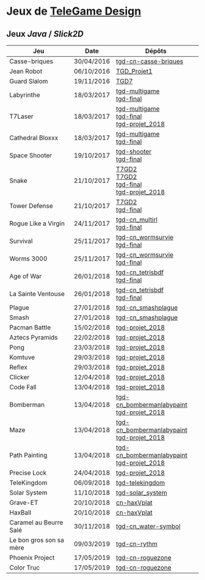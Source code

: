 # Jeux de [TeleGame Design](https://telegd.github.io)

## Jeux *Java* / *Slick2D*

| Jeu | Date | Dépôts |
| - | - | - |
| Casse-briques | 30/04/2016 | [tgd-cn-casse-briques][casse-briques-0] |
| Jean Robot | 06/10/2016 | [TGD_Projet1][jean-robot-0] |
| Guard Slalom | 19/11/2016 | [TGD7][guard-slalom-0] |
| Labyrinthe | 18/03/2017 | [tgd-multigame][labyrinthe-0]<br/>[tgd-final][labyrinthe-1] |
| T7Laser | 18/03/2017 | [tgd-multigame][t7-laser-0]<br/>[tgd-final][t7-laser-1]<br/>[tgd-projet_2018][t7-laser-2] |
| Cathedral Bloxxx | 18/03/2017 | [tgd-multigame][cathedral-bloxxx-0]<br/>[tgd-final][cathedral-bloxxx-1] |
| Space Shooter | 19/10/2017 | [tgd-shooter][space-shooter-0]<br/>[tgd-final][space-shooter-1] |
| Snake | 21/10/2017 | [T7GD2][snake-0]<br/>[T7GD2][snake-1]<br/>[tgd-final][snake-2]<br/>[tgd-projet_2018][snake-3] |
| Tower Defense | 21/10/2017 | [T7GD2][tower-defense-0]<br/>[tgd-final][tower-defense-1] |
| Rogue Like a Virgin | 24/11/2017 | [tgd-cn_multirl][rogue-like-a-virgin-0]<br/>[tgd-final][rogue-like-a-virgin-1] |
| Survival | 25/11/2017 | [tgd-cn_wormsurvie][survival-0]<br/>[tgd-final][survival-1] |
| Worms 3000 | 25/11/2017 | [tgd-cn_wormsurvie][worms3000-0]<br/>[tgd-final][worms3000-1] |
| Age of War | 26/01/2018 | [tgd-cn_tetrisbdf][age-of-war-0]<br/>[tgd-final][age-of-war-1] |
| La Sainte Ventouse | 26/01/2018 | [tgd-cn_tetrisbdf][la-sainte-ventouse-0]<br/>[tgd-final][la-sainte-ventouse-1] |
| Plague | 27/01/2018 | [tgd-cn_smashplague][plague-0] |
| Smash | 27/01/2018 | [tgd-cn_smashplague][smash-0] |
| Pacman Battle | 15/02/2018 | [tgd-projet_2018][pacman-battle-0] |
| Aztecs Pyramids | 22/02/2018 | [tgd-projet_2018][aztecs-pyramids-0] |
| Pong | 23/03/2018 | [tgd-projet_2018][pong-0] |
| Komtuve | 29/03/2018 | [tgd-projet_2018][komtuve-0] |
| Reflex | 29/03/2018 | [tgd-projet_2018][reflex-0] |
| Clicker | 12/04/2018 | [tgd-projet_2018][clicker-0] |
| Code Fall | 13/04/2018 | [tgd-projet_2018][code-fall-0] |
| Bomberman | 13/04/2018 | [tgd-cn_bombermanlabypaint][bomberman-0]<br/>[tgd-projet_2018][bomberman-1] |
| Maze | 13/04/2018 | [tgd-cn_bombermanlabypaint][maze-0]<br/>[tgd-projet_2018][maze-1] |
| Path Painting | 13/04/2018 | [tgd-cn_bombermanlabypaint][path-painting-0]<br/>[tgd-projet_2018][path-painting-1] |
| Precise Lock | 24/04/2018 | [tgd-projet_2018][precise-lock-0] |
| TeleKingdom | 06/09/2018 | [tgd-telekingdom][telekingdom-0] |
| Solar System | 11/10/2018 | [tgd-solar_system][grave-et-0] |
| Grave-ET | 20/10/2018 | [cn-haxVplat][grave-et-0] |
| HaxBall | 20/10/2018 | [cn-haxVplat][hax-ball-0] |
| Caramel au Beurre Salé | 30/11/2018 | [tgd-cn_water-symbol][caramel-au-beurre-sale-0] |
| Le bon gros son sa mère | 09/03/2019 | [tgd-cn-rythm][le-bon-gros-son-sa-mere-0] |
| Phoenix Project | 17/05/2019 | [tgd-cn-roguezone][phoenix-project-0] |
| Color Truc | 17/05/2019 | [tgd-cn-roguezone][color-truc-0] |

[casse-briques-0]: https://github.com/TeleGD/tgd-cn-casse-briques/tree/master/src/fr
[jean-robot-0]: https://github.com/TeleGD/TGD_Projet1/tree/master/src/fr
[guard-slalom-0]: https://github.com/TeleGD/TGD7/tree/master/src/fr
[labyrinthe-0]: https://github.com/TeleGD/tgd-multigame/tree/master/src/game1
[labyrinthe-1]: https://github.com/TeleGD/tgd-final/tree/master/src/games/Labyrinthe
[t7-laser-0]: https://github.com/TeleGD/tgd-multigame/tree/master/src/game2/world
[t7-laser-1]: https://github.com/TeleGD/tgd-final/tree/master/src/games/T7Laser
[t7-laser-2]: https://github.com/TeleGD/tgd-projet_2018/tree/master/src/games/t7Laser
[cathedral-bloxxx-0]: https://github.com/TeleGD/tgd-multigame/tree/master/src/game3/world
[cathedral-bloxxx-1]: https://github.com/TeleGD/tgd-final/tree/master/src/games/CathedralBloxxx
[space-shooter-0]: https://github.com/TeleGD/tgd-shooter/tree/master/src
[space-shooter-1]: https://github.com/TeleGD/tgd-final/tree/master/src/games/SpaceShooter
[snake-0]: https://github.com/TeleGD/T7GD2/tree/master/src/snake
[snake-1]: https://github.com/TeleGD/T7GD2/tree/master/src/snake2/snake
[snake-2]: https://github.com/TeleGD/tgd-final/tree/master/src/games/Snake
[snake-3]: https://github.com/TeleGD/tgd-projet_2018/tree/master/src/games/snake
[tower-defense-0]: https://github.com/TeleGD/T7GD2/tree/master/src/towerDefense
[tower-defense-1]: https://github.com/TeleGD/tgd-final/tree/master/src/games/TowerDefense
[rogue-like-a-virgin-0]: https://github.com/TeleGD/tgd-cn_multirl/tree/master/src
[rogue-like-a-virgin-1]: https://github.com/TeleGD/tgd-final/tree/master/src/games/RogueLikeAVirgin
[survival-0]: https://github.com/TeleGD/tgd-cn_wormsurvie/tree/master/src/survival
[survival-1]: https://github.com/TeleGD/tgd-final/tree/master/src/games/Survival
[worms3000-0]: https://github.com/TeleGD/tgd-cn_wormsurvie/tree/master/src/worms
[worms3000-1]: https://github.com/TeleGD/tgd-final/tree/master/src/games/Worms3000
[age-of-war-0]: https://github.com/TeleGD/tgd-cn_tetrisbdf/tree/master/src/aow
[age-of-war-1]: https://github.com/TeleGD/tgd-final/tree/master/src/games/AgeOfWar
[la-sainte-ventouse-0]: https://github.com/TeleGD/tgd-cn_tetrisbdf/tree/master/src/game2
[la-sainte-ventouse-1]: https://github.com/TeleGD/tgd-final/tree/master/src/games/LaSainteVentouse
[plague-0]: https://github.com/TeleGD/tgd-cn_smashplague/tree/master/src/plague
[smash-0]: https://github.com/TeleGD/tgd-cn_smashplague/tree/master/src/smash
[pacman-battle-0]: https://github.com/TeleGD/tgd-projet_2018/tree/master/src/games/battle
[aztecs-pyramids-0]: https://github.com/TeleGD/tgd-projet_2018/tree/master/src/games/aztecPyramids
[pong-0]: https://github.com/TeleGD/tgd-projet_2018/tree/master/src/games/pong
[komtuve-0]: https://github.com/TeleGD/tgd-projet_2018/tree/master/src/games/komtuve
[reflex-0]: https://github.com/TeleGD/tgd-projet_2018/tree/master/src/games/reflex
[clicker-0]: https://github.com/TeleGD/tgd-projet_2018/tree/master/src/games/clicker
[code-fall-0]: https://github.com/TeleGD/tgd-projet_2018/tree/master/src/games/codeFall
[bomberman-0]: https://github.com/TeleGD/tgd-cn_bombermanlabypaint/tree/master/src/games/bomberman
[bomberman-1]: https://github.com/TeleGD/tgd-projet_2018/tree/master/src/games/bomberman
[maze-0]: https://github.com/TeleGD/tgd-cn_bombermanlabypaint/tree/master/src/games/labyrinthe
[maze-1]: https://github.com/TeleGD/tgd-projet_2018/tree/master/src/games/maze
[path-painting-0]: https://github.com/TeleGD/tgd-cn_bombermanlabypaint/tree/master/src/games/paint
[path-painting-1]: https://github.com/TeleGD/tgd-projet_2018/tree/master/src/games/pathPainting
[precise-lock-0]: https://github.com/TeleGD/tgd-projet_2018/tree/master/src/games/preciseLock
[telekingdom-0]: https://github.com/TeleGD/tgd-telekingdom/tree/master/src/telekingdom
[solar-system-0]: https://github.com/TeleGD/tgd-solar_system/tree/master/src/solar_system
[grave-et-0]: https://github.com/TeleGD/cn-haxVplat/tree/master/src/verticalPlateformer
[hax-ball-0]: https://github.com/TeleGD/cn-haxVplat/tree/master/src/haxBall
[caramel-au-beurre-sale-0]: https://github.com/TeleGD/tgd-cn_water-symbol/tree/master/src/waterSymbol
[le-bon-gros-son-sa-mere-0]: https://github.com/TeleGD/tgd-cn-rythm/tree/master/src/rythm
[phoenix-project-0]: https://github.com/TeleGD/tgd-cn-roguezone/tree/master/src/games/phoenix
[color-truc-0]: https://github.com/TeleGD/tgd-cn-roguezone/tree/master/src/games/zone
